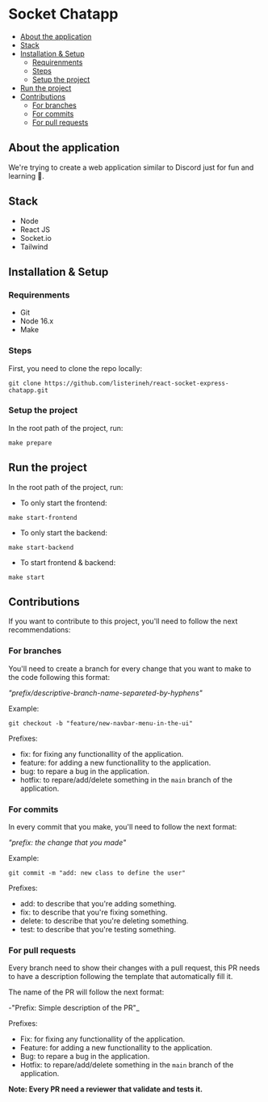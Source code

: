 # Socket Chatapp

- [About the application](#about-the-application)
- [Stack](#stack)
- [Installation & Setup](#installation--setup)
    - [Requirenments](#requirenments)
    - [Steps](#steps)
    - [Setup the project](#setup-the-project)
- [Run the project](#run-the-project)
- [Contributions](#contributions)
    - [For branches](#for-branches)
    - [For commits](#for-commits)
    - [For pull requests](#for-pull-requests)

## About the application

We're trying to create a web application similar to Discord just for fun and learning 🚀.

## Stack

- Node
- React JS
- Socket.io
- Tailwind

## Installation & Setup

### Requirenments

- Git
- Node 16.x
- Make

### Steps

First, you need to clone the repo locally:

```
git clone https://github.com/listerineh/react-socket-express-chatapp.git
```

### Setup the project

In the root path of the project, run:

```
make prepare
```

## Run the project

In the root path of the project, run:

- To only start the frontend:

```
make start-frontend
```

- To only start the backend:

```
make start-backend
```

- To start frontend & backend:

```
make start
```

## Contributions

If you want to contribute to this project, you'll need to follow the next recommendations:

### For branches

You'll need to create a branch for every change that you want to make to the code following this format:

_"prefix/descriptive-branch-name-separeted-by-hyphens"_

Example:

```
git checkout -b "feature/new-navbar-menu-in-the-ui"
```

Prefixes:

- fix: for fixing any functionallity of the application.
- feature: for adding a new functionallity to the application.
- bug: to repare a bug in the application.
- hotfix: to repare/add/delete something in the ```main``` branch of the application.

### For commits

In every commit that you make, you'll need to follow the next format:

_"prefix: the change that you made"_

Example:

```
git commit -m "add: new class to define the user"
```

Prefixes:

- add: to describe that you're adding something.
- fix: to describe that you're fixing something.
- delete: to describe that you're deleting something.
- test: to describe that you're testing something.

### For pull requests

Every branch need to show their changes with a pull request, this PR needs to have a description following the template that automatically fill it.

The name of the PR will follow the next format:

-"Prefix: Simple description of the PR"_

Prefixes:

- Fix: for fixing any functionallity of the application.
- Feature: for adding a new functionallity to the application.
- Bug: to repare a bug in the application.
- Hotfix: to repare/add/delete something in the ```main``` branch of the application.

**Note: Every PR need a reviewer that validate and tests it.**
